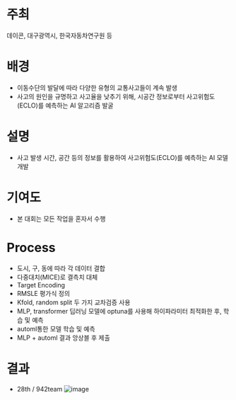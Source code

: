 # 주최
데이콘, 대구광역시, 한국자동차연구원 등

# 배경
- 이동수단의 발달에 따라 다양한 유형의 교통사고들이 계속 발생
- 사고의 원인을 규명하고 사고율을 낮추기 위해, 시공간 정보로부터 사고위험도(ECLO)를 예측하는 AI 알고리즘 발굴
  
# 설명
- 사고 발생 시간, 공간 등의 정보를 활용하여 사고위험도(ECLO)를 예측하는 AI 모델 개발

# 기여도
- 본 대회는 모든 작업을 혼자서 수행

# Process
- 도시, 구, 동에 따라 각 데이터 결합
- 다중대치(MICE)로 결측치 대체
- Target Encoding
- RMSLE 평가식 정의
- Kfold, random split 두 가지 교차검증 사용
- MLP, transformer 딥러닝 모델에 optuna를 사용해 하이파라미터 최적화한 후, 학습 및 예측
- automl통한 모델 학습 및 예측
- MLP + automl 결과 앙상블 후 제출
  
# 결과
- 28th / 942team
![image](https://github.com/user-attachments/assets/dfa4d138-8609-4e11-9e2f-05aaf1f59501)

